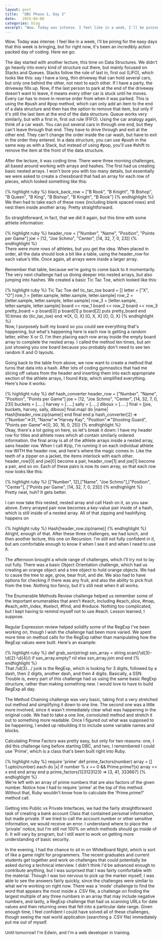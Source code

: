 ```yaml
---
layout: post
title:  "DBC Phase 1, Day 3"
date:   2015-04-08
categories: blog
excerpt: "Wow. Today was intense. I feel like in a week, I'll be pining for the easy days that this week is bringing, but for right now, it's been an incredibly action packed day of coding. Here we go:"
---
```


Wow. Today was intense. I feel like in a week, I'll be pining for the easy days that this week is bringing, but for right now, it's been an incredibly action packed day of coding. Here we go:
<br>
<br>
The day started with another lecture, this time on Data Structures. We didn't go heavily into every kind of structure out there, but mainly focused on Stacks and Queues. Stacks follow the rule of last in, first out (LIFO), which looks like this: say I have a long, thin driveway that can hold several cars, but only one behind the other, not next to each other. If I have a party, the driveway fills up. Now, if the last person to park at the end of the driveway doesn't want to leave, it means every other car is stuck until he moves. Every car has to move in reverse order from when it was parked. This is using the #push and #pop method, which can only add an item to the end of a data structure and then has the option to remove that item, but only if it's still the last item at the end of the data structure. Queue works very similarly, but with a first in, first out rule (FIFO). Using the car analogy again, think of a car wash. You can put several cars in through one end, but they can't leave through that end. They have to drive through and exit at the other end. They can't change the order inside the car wash, but have to exit in the order they entered. In a data structure, you can use #push in the same way as with a Stack, but instead of using #pop, you'll use #shift to remove the item at the front of the data structure.
<br>
<br>
After the lecture, it was coding time. There were three morning challenges, all based around working with arrays and hashes. The first had us creating basic nested arrays. I won't bore you with too many details, but essentially we were asked to create a chessboard that had an array for each row of pieces, which looked something like this:
<br>
<br>
{% highlight ruby %}
black_back_row = ["B Rook", "B Knight", "B Bishop", "B Queen", "B King", "B Bishop", "B Knight", "B Rook"]
{% endhighlight %}
<br>
We then had to take each of these rows (including blank spaced rows) and nest them inside another array. Pretty straightforward.
<br>
<br>
So straightforward, in fact, that we did it again, but this time with some athlete information:
<br>
<br>
{% highlight ruby %}
header_row = ["Number", "Name", "Position", "Points per Game"]
joe = [12, "Joe Schmo", "Center", [14, 32, 7, 0, 23]]
{% endhighlight %}
<br>
There were more rows of athletes, but you get the idea. When placed in order, all the data should look a bit like a table, using the header_row for each value's title. Once again, all arrays were inside a larger array.
<br>
<br>
Remember that table, because we're going to come back to it momentarily. The very next challenge had us diving deeper into nested arrays, but also jumping into hashes. We created a basic Tic Tac Toe, which looked like this:
<br>
<br>
{% highlight ruby %}
Tic Tac Toe
def tic_tac_toe
  board = []
  letter = ["X", "O"]
  row_1 = [letter.sample, letter.sample, letter.sample]
  row_2 = [letter.sample, letter.sample, letter.sample]
  row_3 = [letter.sample, letter.sample, letter.sample]
  board << row_1
  board << row_2
  board << row_3
  pretty_board = p board[0]
                 p board[1]
                 p board[2]
                 puts
  pretty_board
end
10.times do
  (tic_tac_toe)
end
=>[X, O, X]
  [O, X, X]
  [O, O, X]
{% endhighlight %}
<br>
Now, I purposely built my board so you could see everything that's happening, but what's happening here is each row is getting a random letter, either X or O. I'm then placing each row array inside the empty board array to complete the nested array. I called the method ten times, but am just showing you one board because you probably don't need to see ten random X and O layouts.
<br>
<br>
Going back to the table from above, we now want to create a method that turns that data into a hash. After lots of coding gymnastics that had me slicing off values from the header and inserting them into each appropriate section of the athlete arrays, I found #zip, which simplified everything. Here's how it works:
<br>
<br>
{% highlight ruby %}
def hash_converter
  header_row = ["Number", "Name", "Position", "Points per Game"]
  joe = [12, "Joe Schmo", "Center", [14, 32, 7, 0, 23]]
  buckets = [.....]
  harvey = [.....]
  sally = [.....]
  diboux = [.....]
  final = [joe, buckets, harvey, sally, diboux]
  final.map! do |name|
    Hash[header_row.zip(name)]
  end
  final
end
p hash_converter[2]
=>{"Number"=>31, "Name"=>"Harvey Kay", "Position"=>"Shooting Guard", "Points per Game"=>[0, 30, 16, 0, 25]}
{% endhighlight %}
<br>
Okay, there's a lot going on here, so let's break it down: I have my header row for titles and athlete rows which all contain similarly ordered information. the final array is all of the athlete arrays inside a nested array, sans header row. When I call #zip, I'm running it on each individual athlete row WITH the header row, and here's where the magic comes in. Like the teeth of a zipper on a jacket, the items interlock with each other. header_row[0] and joe[0] become a pair, header_row[1] and joe[1] become a pair, and so on. Each of these pairs is now its own array, so that each row now looks like this:
<br>
<br>
{% highlight ruby %}
[["Number", 12],["Name", "Joe Schmo"],["Position", "Center"], ["Points per Game", [14, 32, 7, 0, 23]]]
{% endhighlight %}
<br>
Pretty neat, huh? It gets better.
<br>
<br>
I can now take this nested, nested array and call Hash on it, as you saw above. Every arrayed pair now becomes a key-value pair inside of a hash, which is still inside of a nested array. All of that zipping and hashifying happens on
<br>
<br>
{% highlight ruby %}
Hash[header_row.zip(name)]
{% endhighlight %}
<br>
Alright, enough of that. After these three challenges, we had lunch, and then another lecture, this one on Recursion. I'm still not fully confident in it, but am comfortable enough to know it when I see it and when I need to use it.
<br>
<br>
The afternoon brought a whole range of challenges, which I'll try not to lay out fully. There was a basic Object Orientation challenge, which had us creating an orange object and a tree object to hold orange objects. We had to cause the tree to age, grow, bear fruit, and die. We also had to have options for checking if there was any fruit, and also the ability to pick fruit from the tree. Nothing too fancy, but it's still neat when it all works.
<br>
<br>
The Enumerable Methods Review challenge helped us remember some of the important enumerables that aren't #each, including #each_slice, #map, #each_with_index, #select, #find, and #reduce. Nothing too complicated, but I kept having to remind myself not to use #each. Lesson learned, I suppose.
<br>
<br>
Regular Expression review helped solidify some of the RegExp I've been working on, though I wish the challenge had been more varied. We spent more time on method calls for the RegExp rather than manipulating how the RegExp values were built. Here's an example:
<br>
<br>
{% highlight ruby %}
def grab_ssn(string)
  ssn_array = string.scan(/\d{3}-\d{2}-\d{4}/)
  if ssn_array.empty?
    nil
  else
    ssn_array.join
  end
end
{% endhighlight %}
<br>
That /\d{3}.../ junk is the RegExp, which is looking for 3 digits, followed by a dash, then 2 digits, another dash, and then 4 digits. Basically, a SSN. Trouble is, every part of this challenge had us using the same basic RegExp structure, rather than making something new. I would love to have to build RegExp all day.
<br>
<br>
The Method Chaining challenge was very basic, taking first a very stretched out method and simplifying it down to one line. The second one was a little more involved, since it wasn't immediately clear what was happening in the original code. We had to take a one line, convoluted method and stretch it out to something more readable. Once I figured out what was supposed to be happening, I ended up rebuilding it to include some variable names and blocks.
<br>
<br>
Calculating Prime Factors was pretty easy, but only for two reasons: one, I did this challenge long before starting DBC, and two, I remembered I could use 'Prime', which is a class that's been built right into Ruby.
<br>
<br>
{% highlight ruby %}
require 'prime'
def prime_factors(number)
  array = []
  1.upto(number).each do |x|
    if number % x == 0 && Prime.prime?(x)
      array << x
    end
  end
  array
end
p prime_factors(123123123)
=> [3, 41, 333667]
{% endhighlight %}
<br>
We're left with an array of prime numbers that are also factors of the given number. Notice how I had to require 'prime' at the top of this method. Without that, Ruby wouldn't know how to calculate the 'Prime.prime?' method call.
<br>
<br>
Getting into Public vs Private Interfaces, we had the fairly straightforward task of creating a bank account Class that contained personal information, but made private. If we tried to call the account number or other sensitive information, we would receive an error. I understand where to place the 'private' notice, but I'm still not 100% on which methods should go inside of it. It will vary by program, but I still want to work on getting more understanding of basic security.
<br>
<br>
In the evening, I had the chance to sit in on WhiteBoard Night, which is sort of like a game night for programmers. The recent graduates and current students get together and work on challenges that could potentially be asked during a technical interview. I didn't think I'd be advanced enough to contribute anything, but I was surprised that I was fairly comfortable with the material. Though I was too nervous to pick up the marker myself, I was able to see the answers fairly quickly, since the challenges were similar to what we're working on right now. There was a 'mode' challenge to find the word that appears the most inside a .CSV file, a challenge on finding the largest multiple of any three numbers in an array that may include negative numbers, and lastly, a RegExp challenge that had us scanning URLs for date values and then returning ones that fell into a particular date range. Given enough time, I feel confident I could have solved all of these challenges, though seeing the real world application (searching a .CSV file) immediately put me out of myself.
<br>
<br>
Until tomorrow! I'm Edwin, and I'm a web developer in training.
